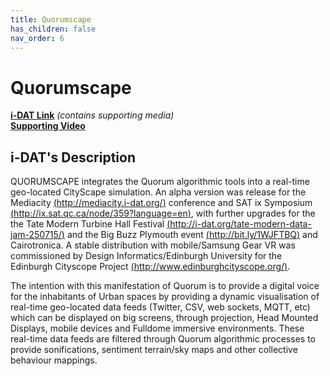 ```yaml
---
title: Quorumscape
has_children: false
nav_order: 6
---
```


# Quorumscape

**[i-DAT Link](http://quorum.i-dat.org/quorumscape/)** _(contains supporting media)_  
**[Supporting Video](https://www.youtube.com/watch?v=VmOLqUoul0M)**

## i-DAT's Description

QUORUMSCAPE integrates the Quorum algorithmic tools into a real-time geo-located CityScape simulation. An alpha version was release for the Mediacity [(http://mediacity.i-dat.org/)](http://mediacity.i-dat.org/) conference and SAT ix Symposium [(http://ix.sat.qc.ca/node/359?language=en)](http://ix.sat.qc.ca/node/359?language=en), with further upgrades for the the Tate Modern Turbine Hall Festival [(http://i-dat.org/tate-modern-data-jam-250715/)](http://i-dat.org/tate-modern-data-jam-250715/) and the Big Buzz Plymouth event [(http://bit.ly/1WJFTBQ)](http://bit.ly/1WJFTBQ) and Cairotronica. A stable distribution with mobile/Samsung Gear VR was commissioned by Design Informatics/Edinburgh University for the Edinburgh Cityscope Project [(http://www.edinburghcityscope.org/)](http://www.edinburghcityscope.org/).

The intention with this manifestation of Quorum is to provide a digital voice for the inhabitants of Urban spaces by providing a dynamic visualisation of real-time geo-located data feeds (Twitter, CSV, web sockets, MQTT, etc) which can be displayed on big screens, through projection, Head Mounted Displays, mobile devices and Fulldome immersive environments. These real-time data feeds are filtered through Quorum algorithmic processes to provide sonifications, sentiment terrain/sky maps and other collective behaviour mappings.
